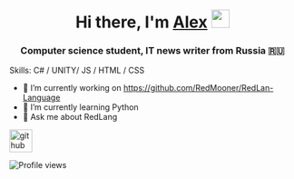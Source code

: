 <h1 align="center">Hi there, I'm <a href="#" target="_blank">Alex</a> 
<img src="https://github.com/blackcater/blackcater/raw/main/images/Hi.gif" height="32"/></h1>
<h3 align="center">Computer science student, IT news writer from Russia 🇷🇺</h3>


Skills: C# / UNITY/ JS / HTML / CSS 

- 🔭 I’m currently working on https://github.com/RedMooner/RedLan-Language 
- 🌱 I’m currently learning Python 
- 💬 Ask me about RedLang 

[<img src='https://cdn.jsdelivr.net/npm/simple-icons@3.0.1/icons/github.svg' alt='github' height='40'>](https://github.com/RedMooner)  

![Profile views](https://gpvc.arturio.dev/RedMooner)  
